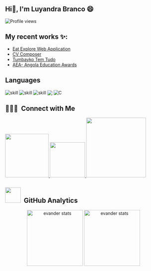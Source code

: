 ## Hi👋, I'm Luyandra Branco 😄
<p align="left"> <img src="https://komarev.com/ghpvc/?username=LuyandraBrancoo&color=0e14c2" alt="Profile views" /> </p>

## My recent works ✨:
- [Eat Explore Web Application](https://eat-explore-web-application.vercel.app/)<br/>
- [CV Composer](https://cv-composer-black.vercel.app/)<br/>
- [Tumbayko Tem Tudo](https://tumbayko.vercel.app/)<br/>
- [AEA- Angola Education Awards](https://angolaeducationawards.com/)<br/>

## Languages
<p align="left"> 
  <img align="center" src="https://img.shields.io/badge/javascript-%23323330.svg?style=for-the-badge&logo=javascript&logoColor=%23F7DF1E" alt="skill"  />
  <img align="center" src="https://img.shields.io/badge/typescript-%23007ACC.svg?style=for-the-badge&logo=typescript&logoColor=white" alt="skill"  />
  <img align="center" src="https://img.shields.io/badge/java-%23ED8B00.svg?style=for-the-badge&logo=openjdk&logoColor=white" alt="skill"  />
  <img align="center" src="https://img.shields.io/badge/php-%23777BB4.svg?style=for-the-badge&logo=php&logoColor=white"  />
  <img align="center" alt="C" src="https://img.shields.io/badge/C-00599C?style=for-the-badge&logo=c&logoColor=white">
<p>

## 👨🏻‍💼 &nbsp;Connect with Me

<p align="left">
 
 <a href="https://www.linkedin.com/in/luyandra-branco-494973206/" alt="Linkedin">
  <img width="140px" src="https://img.shields.io/badge/-Linkedin-rgb(25, 27, 30)?style=for-the-badge&logo=Linkedin&logoColor=rgb(150, 118, 228)&link=https://www.linkedin.com/in/luyandra-branco-494973206/"/> 
 </a>

 <a href="mailto:evander.20116@gmail.com" alt="Gmail">
  <img width="113px" src="https://img.shields.io/badge/-Gmail-rgb(25, 27, 30)?style=for-the-badge&logo=Gmail&logoColor=rgb(150, 118, 228)&link=mailto:luyandrabranco@gmail.com"/> 
 </a>
 
 <a href="https://luyandrabranco.online/" alt="Portfolio">
  <img width="192px" src="https://img.shields.io/badge/my_portfolio-rgb(25, 27, 30)?style=for-the-badge&logo=ko-fi&logoColor=rgb(150, 118, 228)&link=https://luyandrabranco.online/"/>
 </a>

 </p>

## <img src="images/gato_astronauta.gif" width="50" height="50" align="10">  &nbsp;GitHub Analytics

<div align="center">
<img height='180em' src="https://github-readme-stats.vercel.app/api?username=LuyandraBranco&show_icons=true=anuraghazra&show_icons=true&theme=aura" alt="evander stats"/>
<img height='180em' src="https://github-readme-stats.vercel.app/api/top-langs/?username=LuyandraBranco&layout=compact&theme=aura" alt="evander stats"/>
 </div>
    
